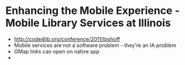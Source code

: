Enhancing the Mobile Experience - Mobile Library Services at Illinois
====================================================================
																																	
* http://code4lib.org/conference/2011/bishoff
* Mobile services are not a software problem - they're an IA problem
* GMap links can open on native app
* 
